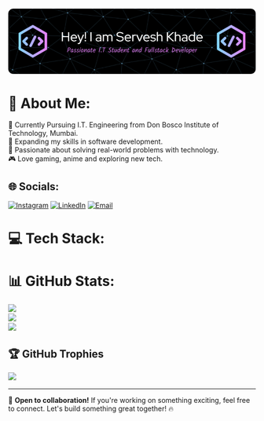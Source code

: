 <p align="center">
  <img src="https://github.com/Servesh21/Servesh21/blob/main/github-header-image (2).png" alt="Servesh Khade Banner"/>
</p>


# 💫 About Me:
🏫 Currently Pursuing I.T. Engineering from Don Bosco Institute of Technology, Mumbai.<br>
🌱 Expanding my skills in software development.<br>
🚀 Passionate about solving real-world problems with technology.<br>
🎮 Love gaming, anime and exploring new tech.<br>

## 🌐 Socials:
[![Instagram](https://img.shields.io/badge/Instagram-%23E4405F.svg?logo=Instagram&logoColor=white)](https://instagram.com/servesh_khade) 
[![LinkedIn](https://img.shields.io/badge/LinkedIn-%230077B5.svg?logo=linkedin&logoColor=white)](https://linkedin.com/in/servesh-khade-459858297) 
[![Email](https://img.shields.io/badge/Email-D14836?logo=gmail&logoColor=white)](mailto:serveshkhade68@gmail.com) 

# 💻 Tech Stack:

# 📊 GitHub Stats:
![](https://github-readme-stats.vercel.app/api?username=Servesh21&theme=radical&hide_border=false&include_all_commits=true&count_private=true)<br/>
![](https://github-readme-streak-stats.herokuapp.com/?user=Servesh21&theme=radical&hide_border=false)<br/>
![](https://github-readme-stats.vercel.app/api/top-langs/?username=Servesh21&theme=radical&hide_border=false&include_all_commits=true&count_private=true&layout=compact)

## 🏆 GitHub Trophies
![](https://github-profile-trophy.vercel.app/?username=Servesh21&theme=radical&no-frame=false&no-bg=true&margin-w=4)

---
🚀 **Open to collaboration!** If you're working on something exciting, feel free to connect. Let's build something great together! 🔥



